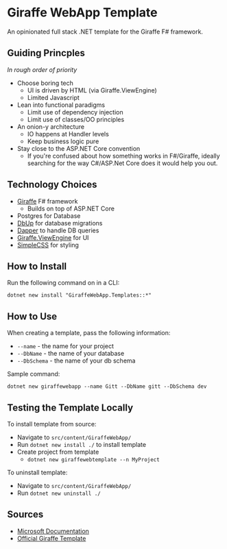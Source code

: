 # Giraffe WebApp Template

An opinionated full stack .NET template for the Giraffe F# framework.

## Guiding Princples

_In rough order of priority_

* Choose boring tech
  * UI is driven by HTML (via Giraffe.ViewEngine)
  * Limited Javascript
* Lean into functional paradigms
  * Limit use of dependency injection
  * Limit use of classes/OO principles
* An onion-y architecture
  * IO happens at Handler levels
  * Keep business logic pure
* Stay close to the ASP.NET Core convention
  * If you're confused about how something works in F#/Giraffe, ideally searching for the way C#/ASP.Net Core does it would help you out.

## Technology Choices

* [Giraffe](https://github.com/giraffe-fsharp/Giraffe) F# framework
  * Builds on top of ASP.NET Core
* Postgres for Database
* [DbUp](https://github.com/DbUp/DbUp) for database migrations
* [Dapper](https://github.com/DapperLib/Dapper) to handle DB queries
* [Giraffe.ViewEngine](https://github.com/giraffe-fsharp/Giraffe.ViewEngine) for UI
* [SimpleCSS](https://simplecss.org/) for styling

## How to Install

Run the following command on in a CLI:

```
dotnet new install "GiraffeWebApp.Templates::*"
```

## How to Use

When creating a template, pass the following information:

* `--name` - the name for your project
* `--DbName` - the name of your database
* `--DbSchema` - the name of your db schema

Sample command:
```
dotnet new giraffewebapp --name Gitt --DbName gitt --DbSchema dev
```

## Testing the Template Locally

To install template from source:

* Navigate to `src/content/GiraffeWebApp/`
* Run `dotnet new install ./` to install template
* Create project from template
  * `dotnet new giraffewebtemplate --n MyProject`

To uninstall template:
* Navigate to `src/content/GiraffeWebApp/`
* Run `dotnet new uninstall ./`

## Sources

* [Microsoft Documentation](https://learn.microsoft.com/en-us/dotnet/core/tutorials/cli-templates-create-project-template)
* [Official Giraffe Template](https://github.com/giraffe-fsharp/giraffe-template/)